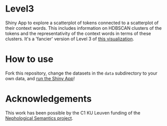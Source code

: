 # Level3

Shiny App to explore a scatterplot of tokens connected to a scatterplot of their context words.
This includes information on HDBSCAN clusters of the tokens and the representativity of the context words
in terms of these clusters.
It's a 'fancier' version of Level 3 of [this visualization](https://github.com/qlvl/NephoVis/).

# How to use

Fork this repository, change the datasets in the `data` subdirectory to your own data, and [run the Shiny App](https://mastering-shiny.org/index.html)!

# Acknowledgements

This work has been possible by the C1 KU Leuven funding of the [Nephological Semantics project](https://www.arts.kuleuven.be/ling/qlvl/projects/current/nephological-semantics).
